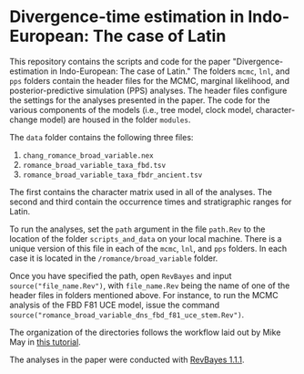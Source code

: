 # Divergence-time estimation in Indo-European: The case of Latin

This repository contains the scripts and code for the paper "Divergence-estimation in Indo-European: The case of Latin." The folders `mcmc`, `lnl`, and `pps` folders contain the header files for the MCMC, marginal likelihood, and posterior-predictive simulation (PPS) analyses. The header files configure the settings for the analyses presented in the paper. The code for the various components of the models (i.e., tree model, clock model, character-change model) are housed in the folder `modules`.

The `data` folder contains the following three files: 

1. `chang_romance_broad_variable.nex`
2. `romance_broad_variable_taxa_fbd.tsv`
3. `romance_broad_variable_taxa_fbdr_ancient.tsv`

The first contains the character matrix used in all of the analyses. The second and third contain the occurrence times and stratigraphic ranges for Latin. 

To run the analyses, set the `path` argument in the file `path.Rev` to the location of the folder `scripts_and_data` on your local machine. There is a unique version of this file in each of the `mcmc`, `lnl`, and `pps` folders. In each case it is located in the `/romance/broad_variable` folder. 

Once you have specified the path, open `RevBayes` and input `source("file_name.Rev")`, with `file_name.Rev` being the name of one of the header files in folders mentioned above. For instance, to run the MCMC analysis of the FBD F81 UCE model, issue the command `source("romance_broad_variable_dns_fbd_f81_uce_stem.Rev")`.

The organization of the directories follows the workflow laid out by Mike May in 
[this tutorial](https://revbayes.github.io/tutorials/ted_workflow/).

The analyses in the paper were conducted with [RevBayes 1.1.1](https://github.com/revbayes/revbayes/releases/tag/1.1.1).


